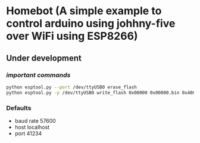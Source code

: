 # Homebot (A simple example to control arduino using johhny-five over WiFi using ESP8266)
## Under development

### *important commands*
```bash
python esptool.py --port /dev/ttyUSB0 erase_flash
python esptool.py -p /dev/ttyUSB0 write_flash 0x00000 0x00000.bin 0x40000 0x40000.bin
```
### Defaults
* baud rate 57600
* host localhost
* port 41234
